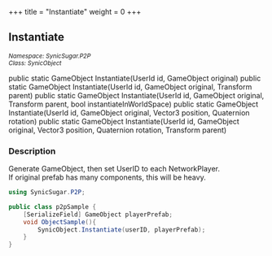 +++
title = "Instantiate"
weight = 0
+++
## Instantiate
<small>*Namespace: SynicSugar.P2P* <br>
*Class: SynicObject* </small>

public static GameObject Instantiate(UserId id, GameObject original)
public static GameObject Instantiate(UserId id, GameObject original, Transform parent)
public static GameObject Instantiate(UserId id, GameObject original, Transform parent, bool instantiateInWorldSpace)
public static GameObject Instantiate(UserId id, GameObject original, Vector3 position, Quaternion rotation)
public static GameObject Instantiate(UserId id, GameObject original, Vector3 position, Quaternion rotation, Transform parent)


### Description
Generate GameObject, then set UserID to each NetworkPlayer. <br>
If original prefab has many components, this will be heavy.


```cs
using SynicSugar.P2P;

public class p2pSample {
    [SerializeField] GameObject playerPrefab;
    void ObjectSample(){
        SynicObject.Instantiate(userID, playerPrefab);
    }
}
```